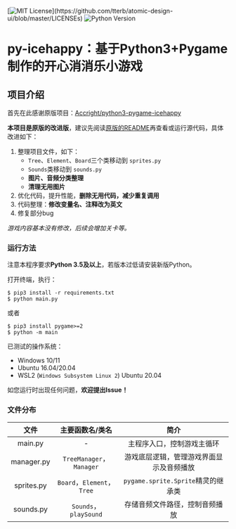 [![MIT License](https://img.shields.io/apm/l/atomic-design-ui.svg?)](https://github.com/tterb/atomic-design-ui/blob/master/LICENSEs) ![Python Version](https://img.shields.io/github/pipenv/locked/python-version/metabolize/rq-dashboard-on-heroku)

# py-icehappy：基于Python3+Pygame制作的开心消消乐小游戏

## 项目介绍

首先在此感谢原版项目：[Accright/python3-pygame-icehappy](https://github.com/Accright/python3-pygame-icehappy)

**本项目是原版的改进版**，建议先阅读[原版的README](https://github.com/Accright/python3-pygame-icehappy/blob/master/README.md)再查看或运行源代码，具体改进如下：

1. 整理项目文件，如下：
   - `Tree`、`Element`、`Board`三个类移动到 `sprites.py`
   - `Sounds`类移动到 `sounds.py`
   - **图片、音频分类整理**
   - **清理无用图片**
2. 优化代码，提升性能，**删除无用代码，减少重复调用**
3. 代码整理：**修改变量名、注释改为英文**
4. 修复部分bug

*游戏内容基本没有修改，后续会增加关卡等。*

### 运行方法

注意本程序要求**Python 3.5及以上**，若版本过低请安装新版Python。

打开终端，执行：

```shell
$ pip3 install -r requirements.txt
$ python main.py
```

或者

```shell
$ pip3 install pygame>=2
$ python -m main
```

已测试的操作系统：

- Windows 10/11
- Ubuntu 16.04/20.04
- WSL2 (`Windows Subsystem Linux 2`) Ubuntu 20.04

如您运行时出现任何问题，**欢迎提出Issue！**

### 文件分布

|    文件    |         主要函数名/类名         |                   简介                   |
| :--------: | :------------------------------: | :--------------------------------------: |
|  main.py  |                -                |        主程序入口，控制游戏主循环        |
| manager.py |   `TreeManager`，`Manager`   | 游戏底层逻辑，管理游戏界面显示及音频播放 |
| sprites.py | `Board`，`Element`，`Tree` |   `pygame.sprite.Sprite`精灵的继承类   |
| sounds.py |    `Sounds`，`playSound`    |      存储音频文件路径，控制音频播放      |
